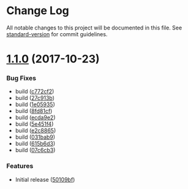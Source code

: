 # Change Log

All notable changes to this project will be documented in this file. See [standard-version](https://github.com/conventional-changelog/standard-version) for commit guidelines.

<a name="1.1.0"></a>
# [1.1.0](https://github.com/adam-26/babel-plugin-react-intl-id-hash/compare/v0.11.0...v1.1.0) (2017-10-23)


### Bug Fixes

* build ([c772cf2](https://github.com/adam-26/babel-plugin-react-intl-id-hash/commit/c772cf2))
* build ([27c913b](https://github.com/adam-26/babel-plugin-react-intl-id-hash/commit/27c913b))
* build ([1e05935](https://github.com/adam-26/babel-plugin-react-intl-id-hash/commit/1e05935))
* build ([8fd81cf](https://github.com/adam-26/babel-plugin-react-intl-id-hash/commit/8fd81cf))
* build ([ecda9e2](https://github.com/adam-26/babel-plugin-react-intl-id-hash/commit/ecda9e2))
* build ([5e451f4](https://github.com/adam-26/babel-plugin-react-intl-id-hash/commit/5e451f4))
* build ([e2c8865](https://github.com/adam-26/babel-plugin-react-intl-id-hash/commit/e2c8865))
* build ([031bab9](https://github.com/adam-26/babel-plugin-react-intl-id-hash/commit/031bab9))
* build ([615b6d3](https://github.com/adam-26/babel-plugin-react-intl-id-hash/commit/615b6d3))
* build ([07c6cb3](https://github.com/adam-26/babel-plugin-react-intl-id-hash/commit/07c6cb3))


### Features

* Initial release ([50109bf](https://github.com/adam-26/babel-plugin-react-intl-id-hash/commit/50109bf))
